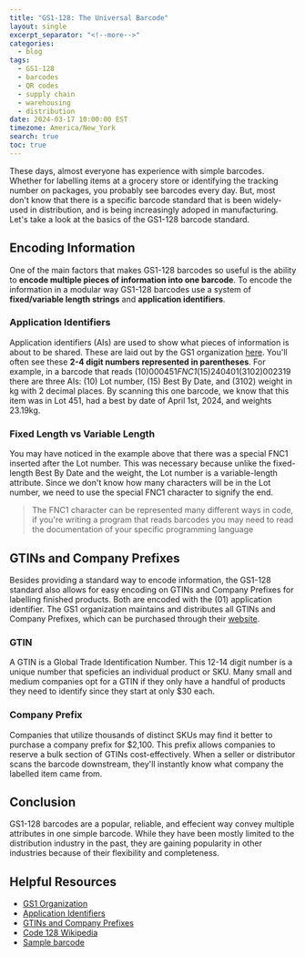 ```yaml
---
title: "GS1-128: The Universal Barcode"
layout: single
excerpt_separator: "<!--more-->"
categories:
  - blog
tags:
  - GS1-128
  - barcodes
  - QR codes
  - supply chain
  - warehousing
  - distribution
date: 2024-03-17 10:00:00 EST
timezone: America/New_York
search: true
toc: true
---
```


These days, almost everyone has experience with simple barcodes. Whether for labelling items at a grocery store or identifying the tracking number on packages, you probably see barcodes every day. But, most don't know that there is a specific barcode standard that is been widely-used in distribution, and is being increasingly adoped in manufacturing. Let's take a look at the basics of the GS1-128 barcode standard.

## Encoding Information
One of the main factors that makes GS1-128 barcodes so useful is the ability to **encode multiple pieces of information into one barcode**. To encode the information in a modular way GS1-128 barcodes use a system of **fixed/variable length strings** and **application identifiers**.
### Application Identifiers
Application identifiers (AIs) are used to show what pieces of information is about to be shared. These are laid out by the GS1 organization [here](https://ref.gs1.org/ai/). You'll often see these **2-4 digit numbers represented in parentheses**. For example, in a barcode that reads (10)000451*FNC1*(15)240401(3102)002319 there are three AIs: (10) Lot number, (15) Best By Date, and (3102) weight in kg with 2 decimal places. By scanning this one barcode, we know that this item was in Lot 451, had a best by date of April 1st, 2024, and weights 23.19kg.
### Fixed Length vs Variable Length
You may have noticed in the example above that there was a special FNC1 inserted after the Lot number. This was necessary because unlike the fixed-length Best By Date and the weight, the Lot number is a variable-length attribute. Since we don't know how many characters will be in the Lot number, we need to use the special FNC1 character to signify the end.
>The FNC1 character can be represented many different ways in code, if you're writing a program that reads barcodes you may need to read the documentation of your specific programming language

## GTINs and Company Prefixes
Besides providing a standard way to encode information, the GS1-128 standard also allows for easy encoding on GTINs and Company Prefixes for labelling finished products. Both are encoded with the (01) application identifier. The GS1 organization maintains and distributes all GTINs and Company Prefixes, which can be purchased through their [website](https://www.gs1us.org/upcs-barcodes-prefixes/how-to-get-a-upc-barcode).
### GTIN
A GTIN is a Global Trade Identification Number. This 12-14 digit number is a unique number that speficies an individual product or SKU. Many small and medium companies opt for a GTIN if they only have a handful of products they need to identify since they start at only $30 each.
### Company Prefix
Companies that utilize thousands of distinct SKUs may find it better to purchase a company prefix for $2,100. This prefix allows companies to reserve a bulk section of GTINs cost-effectively. When a seller or distributor scans the barcode downstream, they'll instantly know what company the labelled item came from.

## Conclusion
GS1-128 barcodes are a popular, reliable, and effecient way convey multiple attributes in one simple barcode. While they have been mostly limited to the distribution industry in the past, they are gaining popularity in other industries because of their flexibility and completeness.

## Helpful Resources
* [GS1 Organization](https://www.gs1us.org)
* [Application Identifiers](https://ref.gs1.org/ai/)
* [GTINs and Company Prefixes](https://www.gs1us.org/upcs-barcodes-prefixes/how-to-get-a-upc-barcode)
* [Code 128 Wikipedia](https://en.wikipedia.org/wiki/Code_128)
* [Sample barcode](https://barcode.tec-it.com/en/GS1-128?data=10000451%5CF152404013102002319)
